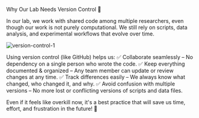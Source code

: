 Why Our Lab Needs Version Control 🚀

In our lab, we work with shared code among multiple researchers, even though our work is not purely computational. We still rely on scripts, data analysis, and experimental workflows that evolve over time.

![version-control-1](https://github.com/user-attachments/assets/f28cf343-8248-4041-88a1-5a3249b700f6)


Using version control (like GitHub) helps us:
✅ Collaborate seamlessly – No dependency on a single person who wrote the code.
✅ Keep everything documented & organized – Any team member can update or review changes at any time.
✅ Track differences easily – We always know what changed, who changed it, and why.
✅ Avoid confusion with multiple versions – No more lost or conflicting versions of scripts and data files.

Even if it feels like overkill now, it's a best practice that will save us time, effort, and frustration in the future! 🚀
